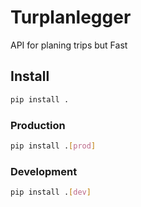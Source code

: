 # Turplanlegger
API for planing trips but Fast

## Install
```bash
pip install .
```

### Production
```bash
pip install .[prod]
```

### Development
```bash
pip install .[dev]
```


